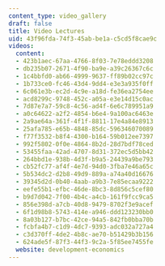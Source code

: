 ```yaml
---
content_type: video_gallery
draft: false
title: Video Lectures
uid: 43f96fda-74f3-45ab-be1a-c5cd5f8cae9c
videos:
  content:
  - 423b1aec-67aa-4766-8f03-7e78eddd3208
  - db235b07-2671-4f90-ba9e-a39c26367c6c
  - 1c4bbfd0-ab66-4999-9637-ff89b02cc97c
  - 1b733ce0-fc46-43d4-9dd4-e3e3a935f0ff
  - 6c061e3b-ec2d-4c9e-a18d-fe36ea2754ee
  - acd8299c-9748-452c-a05a-e3e14d15c0ac
  - 7d87e7a7-59c8-4c56-ad4f-6e6c789951a9
  - a0c64622-a2f2-4854-b6e4-9a100ac6463e
  - 2a9ae64a-361f-4f1f-8811-17e4a84e8913
  - 25afa785-e65b-4848-85dc-596346070089
  - f77f3532-b8f4-4300-b164-59b012ee7397
  - 992f5802-0f0e-4864-8b2d-28d7bdf78ced
  - 53455faa-42ad-4707-8d31-372ec5d5bb42
  - 264bbd1e-938b-4d3f-b9a5-24439a9be793
  - cb52fc77-af4f-4e7d-94d0-3fba7e46a65c
  - 5b534dc2-d2b8-49d9-889a-a74a40d16676
  - 39345d2d-0b40-4aab-a9b3-7e85ecaa9222
  - eefe55b1-efbc-46de-8bc3-8d856c5cef80
  - b9d7d042-7f00-4b4c-a4cb-161f9fcc9ca5
  - 856e398d-a7cb-40d8-9479-8702f3e9acef
  - 6f1d98b8-5743-414e-a946-ddd123230bb0
  - 8a03b127-b7bc-42ce-94a5-842fb0bba70b
  - fcbfa4b7-c1d9-4dc7-9393-adc032a727a4
  - c3d370ff-4de2-4b8c-ae70-b51429b3b156
  - 624ade5f-87f3-44f3-9c2a-5f85ee7455fe
  website: development-economics
---
```

